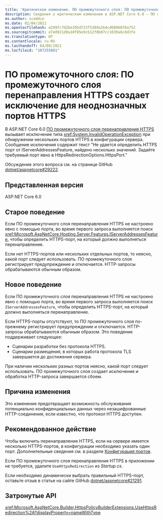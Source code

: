```yaml
---
title: 'Критическое изменение. ПО промежуточного слоя: ПО промежуточного слоя перенаправления HTTPS создает исключение для неоднозначных портов HTTPS'
description: Сведения о критическом изменении в ASP.NET Core 6.0 — ПО промежуточного слоя. ПО промежуточного слоя перенаправления HTTPS создает исключение для неоднозначных портов HTTPS
ms.author: scaddie
ms.date: 02/04/2021
ms.openlocfilehash: e299fc7d2be295d723f5389a2b4cd6896078a752
ms.sourcegitcommit: e7e0921d0a10f85e9cb12f8b87cc1639a6c8d3fe
ms.translationtype: HT
ms.contentlocale: ru-RU
ms.lasthandoff: 04/09/2021
ms.locfileid: "107255081"
---
```

# <a name="middleware-https-redirection-middleware-throws-exception-on-ambiguous-https-ports"></a>ПО промежуточного слоя: ПО промежуточного слоя перенаправления HTTPS создает исключение для неоднозначных портов HTTPS

В ASP.NET Core 6.0 [ПО промежуточного слоя перенаправления HTTPS](xref:Microsoft.AspNetCore.Builder.HttpsPolicyBuilderExtensions.UseHttpsRedirection%2A) вызывает исключение типа <xref:System.InvalidOperationException> при обнаружении нескольких портов HTTPS в конфигурации сервера. Сообщение исключения содержит текст "Не удается определить HTTPS порт от IServerAddressesFeature, найдено несколько значений. Задайте требуемый порт явно в HttpsRedirectionOptions.HttpsPort."

Обсуждение этого вопроса см. на странице GitHub [dotnet/aspnetcore#29222](https://github.com/dotnet/aspnetcore/issues/29222).

## <a name="version-introduced"></a>Представленная версия

ASP.NET Core 6.0

## <a name="old-behavior"></a>Старое поведение

Если ПО промежуточного слоя перенаправления HTTPS не настроено явно с помощью порта, во время первого запроса выполняется поиск <xref:Microsoft.AspNetCore.Hosting.Server.Features.IServerAddressesFeature>, чтобы определить HTTPS-порт, на который должно выполняться перенаправление.

Если нет HTTPS-портов или нескольких отдельных портов, то неясно, какой порт следует использовать. ПО промежуточного слоя регистрирует предупреждение и отключается. HTTP-запросы обрабатываются обычным образом.

## <a name="new-behavior"></a>Новое поведение

Если ПО промежуточного слоя перенаправления HTTPS не настроено явно с помощью порта, во время первого запроса выполняется поиск `IServerAddressesFeature`, чтобы определить HTTPS-порт, на который должно выполняться перенаправление.

Если HTTPS-порты отсутствуют, то ПО промежуточного слоя по-прежнему регистрирует предупреждение и отключается. HTTP-запросы обрабатываются обычным образом. Это поведение поддерживает следующее:

* Сценарии разработки без протокола HTTPS.
* Сценарии размещения, в которых работа протокола TLS завершается до достижения сервера.

При наличии нескольких разных портов неясно, какой порт следует использовать. ПО промежуточного слоя создает исключение и обработка HTTP-запроса завершается сбоем.

## <a name="reason-for-change"></a>Причина изменения

Это изменение предотвращает возможность обслуживания потенциально конфиденциальных данных через незашифрованные HTTP-соединения, если известно, что протокол HTTPS доступен.

## <a name="recommended-action"></a>Рекомендованное действие

Чтобы включить перенаправление HTTPS, если на сервере имеется несколько HTTPS-портов, в конфигурации необходимо указать один порт. Дополнительные сведения см. в разделе [Конфигурация портов](/aspnet/core/security/enforcing-ssl?view=aspnetcore-5.0&preserve-view=true#port-configuration).

Если ПО промежуточного слоя перенаправления HTTPS в приложении не требуется, удалите `UseHttpsRedirection` из *Startup.cs*.

Если необходимо динамически выбрать правильный HTTPS-порт, оставьте отзыв в статье на сайте GitHub [dotnet/aspnetcore#21291](https://github.com/dotnet/aspnetcore/issues/21291).

## <a name="affected-apis"></a>Затронутые API

<xref:Microsoft.AspNetCore.Builder.HttpsPolicyBuilderExtensions.UseHttpsRedirection%2A?displayProperty=nameWithType>

<!--

## Category

ASP.NET Core

## Affected APIs

`Overload:Microsoft.AspNetCore.Builder.HttpsPolicyBuilderExtensions.UseHttpsRedirection`

-->

